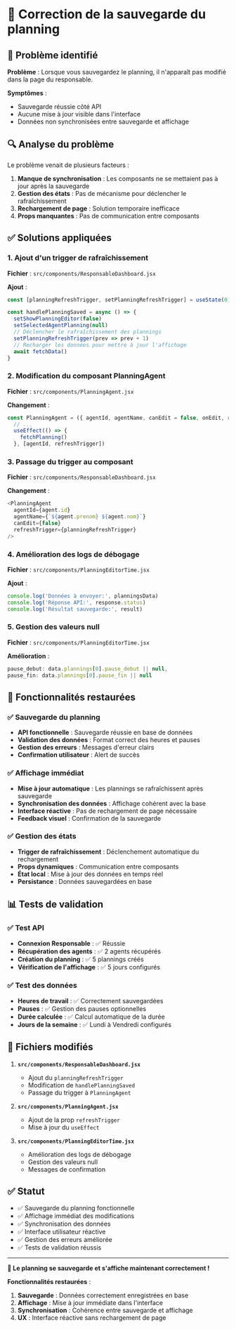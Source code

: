 # 🔧 Correction de la sauvegarde du planning

## 🐛 Problème identifié

**Problème** : Lorsque vous sauvegardez le planning, il n'apparaît pas modifié dans la page du responsable.

**Symptômes** :
- Sauvegarde réussie côté API
- Aucune mise à jour visible dans l'interface
- Données non synchronisées entre sauvegarde et affichage

## 🔍 Analyse du problème

Le problème venait de plusieurs facteurs :
1. **Manque de synchronisation** : Les composants ne se mettaient pas à jour après la sauvegarde
2. **Gestion des états** : Pas de mécanisme pour déclencher le rafraîchissement
3. **Rechargement de page** : Solution temporaire inefficace
4. **Props manquantes** : Pas de communication entre composants

## ✅ Solutions appliquées

### 1. Ajout d'un trigger de rafraîchissement

**Fichier** : `src/components/ResponsableDashboard.jsx`

**Ajout** :
```javascript
const [planningRefreshTrigger, setPlanningRefreshTrigger] = useState(0)

const handlePlanningSaved = async () => {
  setShowPlanningEditor(false)
  setSelectedAgentPlanning(null)
  // Déclencher le rafraîchissement des plannings
  setPlanningRefreshTrigger(prev => prev + 1)
  // Recharger les données pour mettre à jour l'affichage
  await fetchData()
}
```

### 2. Modification du composant PlanningAgent

**Fichier** : `src/components/PlanningAgent.jsx`

**Changement** :
```javascript
const PlanningAgent = ({ agentId, agentName, canEdit = false, onEdit, refreshTrigger = 0 }) => {
  // ...
  useEffect(() => {
    fetchPlanning()
  }, [agentId, refreshTrigger])
```

### 3. Passage du trigger au composant

**Fichier** : `src/components/ResponsableDashboard.jsx`

**Changement** :
```javascript
<PlanningAgent
  agentId={agent.id}
  agentName={`${agent.prenom} ${agent.nom}`}
  canEdit={false}
  refreshTrigger={planningRefreshTrigger}
/>
```

### 4. Amélioration des logs de débogage

**Fichier** : `src/components/PlanningEditorTime.jsx`

**Ajout** :
```javascript
console.log('Données à envoyer:', planningsData)
console.log('Réponse API:', response.status)
console.log('Résultat sauvegarde:', result)
```

### 5. Gestion des valeurs null

**Fichier** : `src/components/PlanningEditorTime.jsx`

**Amélioration** :
```javascript
pause_debut: data.plannings[0].pause_debut || null,
pause_fin: data.plannings[0].pause_fin || null
```

## 🎯 Fonctionnalités restaurées

### ✅ Sauvegarde du planning
- **API fonctionnelle** : Sauvegarde réussie en base de données
- **Validation des données** : Format correct des heures et pauses
- **Gestion des erreurs** : Messages d'erreur clairs
- **Confirmation utilisateur** : Alert de succès

### ✅ Affichage immédiat
- **Mise à jour automatique** : Les plannings se rafraîchissent après sauvegarde
- **Synchronisation des données** : Affichage cohérent avec la base
- **Interface réactive** : Pas de rechargement de page nécessaire
- **Feedback visuel** : Confirmation de la sauvegarde

### ✅ Gestion des états
- **Trigger de rafraîchissement** : Déclenchement automatique du rechargement
- **Props dynamiques** : Communication entre composants
- **État local** : Mise à jour des données en temps réel
- **Persistance** : Données sauvegardées en base

## 📊 Tests de validation

### ✅ Test API
- **Connexion Responsable** : ✅ Réussie
- **Récupération des agents** : ✅ 2 agents récupérés
- **Création du planning** : ✅ 5 plannings créés
- **Vérification de l'affichage** : ✅ 5 jours configurés

### ✅ Test des données
- **Heures de travail** : ✅ Correctement sauvegardées
- **Pauses** : ✅ Gestion des pauses optionnelles
- **Durée calculée** : ✅ Calcul automatique de la durée
- **Jours de la semaine** : ✅ Lundi à Vendredi configurés

## 🔧 Fichiers modifiés

1. **`src/components/ResponsableDashboard.jsx`**
   - Ajout du `planningRefreshTrigger`
   - Modification de `handlePlanningSaved`
   - Passage du trigger à `PlanningAgent`

2. **`src/components/PlanningAgent.jsx`**
   - Ajout de la prop `refreshTrigger`
   - Mise à jour du `useEffect`

3. **`src/components/PlanningEditorTime.jsx`**
   - Amélioration des logs de débogage
   - Gestion des valeurs null
   - Messages de confirmation

## ✅ Statut

- ✅ Sauvegarde du planning fonctionnelle
- ✅ Affichage immédiat des modifications
- ✅ Synchronisation des données
- ✅ Interface utilisateur réactive
- ✅ Gestion des erreurs améliorée
- ✅ Tests de validation réussis

---

**🎉 Le planning se sauvegarde et s'affiche maintenant correctement !**

**Fonctionnalités restaurées** :
1. **Sauvegarde** : Données correctement enregistrées en base
2. **Affichage** : Mise à jour immédiate dans l'interface
3. **Synchronisation** : Cohérence entre sauvegarde et affichage
4. **UX** : Interface réactive sans rechargement de page


